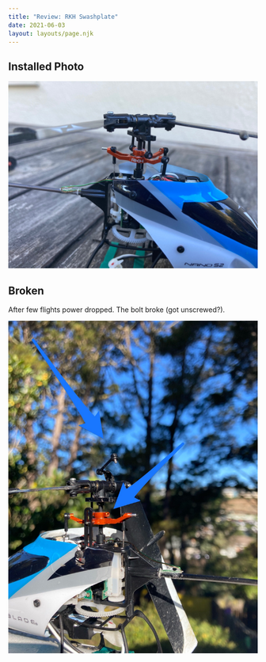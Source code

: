 ```yaml
---
title: "Review: RKH Swashplate"
date: 2021-06-03
layout: layouts/page.njk
---
```


## Installed Photo

![Installed RKH Swashplate](/img/rkh_swashplate.jpg)

## Broken

After few flights power dropped. The bolt broke (got unscrewed?).

![Broken RKH Swashplate](/img/rkh_swashplate_broken.jpg)
